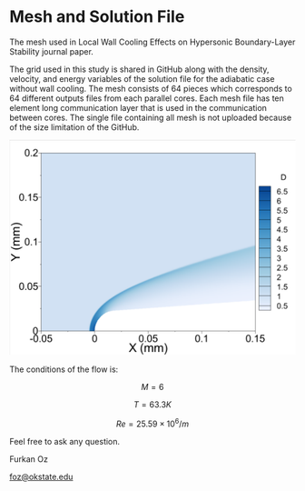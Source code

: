 # Mesh and Solution File
The mesh used in Local Wall Cooling Effects on Hypersonic Boundary-Layer Stability journal paper.

The grid used in this study is shared in GitHub along with the density, velocity, and energy variables of the solution file for the adiabatic case without wall cooling. The mesh consists of 64 pieces which corresponds to 64 different outputs files from each parallel cores. Each mesh file has ten element long communication layer that is used in the communication between cores. The single file containing all mesh is not uploaded because of the size limitation of the GitHub.

![alt text](https://github.com/frkanz/hypersonic_flow_over_cone/blob/main/Density_Nose.png?raw=true)

The conditions of the flow is:

$$M=6$$

$$T=63.3K$$

$$Re=25.59\times10^6/m$$

Feel free to ask any question.

Furkan Oz

foz@okstate.edu
